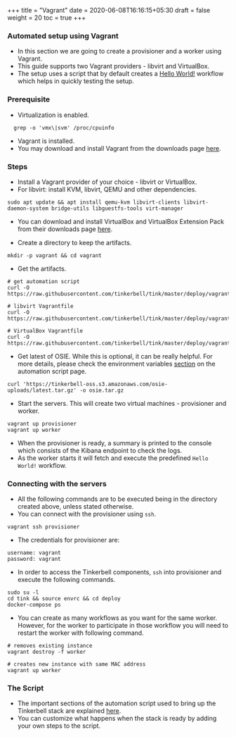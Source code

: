 +++
title = "Vagrant"
date = 2020-06-08T16:16:15+05:30
draft = false
weight = 20
toc = true
+++

### Automated setup using Vagrant

- In this section we are going to create a provisioner and a worker using Vagrant.
- This guide supports two Vagrant providers - libvirt and VirtualBox.
- The setup uses a script that by default creates a [Hello World!](/examples/hello-world) workflow which helps in quickly testing the setup.

### Prerequisite

- Virtualization is enabled.

```
  grep -o 'vmx\|svm' /proc/cpuinfo
```

- Vagrant is installed.
- You may download and install Vagrant from the downloads page [here](https://www.vagrantup.com/downloads).

### Steps

- Install a Vagrant provider of your choice - libvirt or VirtualBox.
- For libvirt: install KVM, libvirt, QEMU and other dependencies.

```
sudo apt update && apt install qemu-kvm libvirt-clients libvirt-daemon-system bridge-utils libguestfs-tools virt-manager
```

- You can download and install VirtualBox and VirtualBox Extension Pack from their downloads page [here](https://www.virtualbox.org/wiki/Downloads).

- Create a directory to keep the artifacts.

```
mkdir -p vagrant && cd vagrant
```

- Get the artifacts.

```
# get automation script
curl -O https://raw.githubusercontent.com/tinkerbell/tink/master/deploy/vagrant/tinkerbell.sh

# libvirt Vagrantfile
curl -O https://raw.githubusercontent.com/tinkerbell/tink/master/deploy/vagrant/libvirt/Vagrantfile

# VirtualBox Vagrantfile
curl -O https://raw.githubusercontent.com/tinkerbell/tink/master/deploy/vagrant/virtualbox/Vagrantfile
```

- Get latest of OSIE. While this is optional, it can be really helpful.
  For more details, please check the environment variables [section](/setup/vagrant/script/#the-environment-variables) on the automation script page.

```
curl 'https://tinkerbell-oss.s3.amazonaws.com/osie-uploads/latest.tar.gz' -o osie.tar.gz
```

- Start the servers. This will create two virtual machines - provisioner and worker.

```
vagrant up provisioner
vagrant up worker
```

- When the provisioner is ready, a summary is printed to the console which consists of the Kibana endpoint to check the logs.
- As the worker starts it will fetch and execute the predefined `Hello World!` workflow.

### Connecting with the servers

- All the following commands are to be executed being in the directory created above, unless stated otherwise.
- You can connect with the provisioner using `ssh`.

```
vagrant ssh provisioner
```

- The credentials for provisioner are:

```
username: vagrant
password: vagrant
```

- In order to access the Tinkerbell components, `ssh` into provisioner and execute the following commands.

```
sudo su -l
cd tink && source envrc && cd deploy
docker-compose ps
```

- You can create as many workflows as you want for the same worker.
  However, for the worker to participate in those workflow you will need to restart the worker with following command.

```
# removes existing instance
vagrant destroy -f worker

# creates new instance with same MAC address
vagrant up worker
```

### The Script

- The important sections of the automation script used to bring up the Tinkerbell stack are explained [here](/setup/vagrant/script/).
- You can customize what happens when the stack is ready by adding your own steps to the script.
